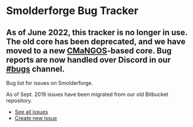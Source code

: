 Smolderforge Bug Tracker
==========
As of June 2022, this tracker is no longer in use. The old core has been deprecated, and we have moved to a new [CMaNGOS](https://github.com/cmangos/mangos-tbc)-based core. Bug reports are now handled over Discord in our [#bugs](https://discord.gg/9q2zCycfnD) channel.
-
Bug list for issues on Smolderforge.

As of Sept. 2019 issues have been migrated from our old Bitbucket repository.

 - [See all issues](https://github.com/Smolderforge/issues/issues)
 - [Create new issue](https://github.com/Smolderforge/issues/issues/new)
